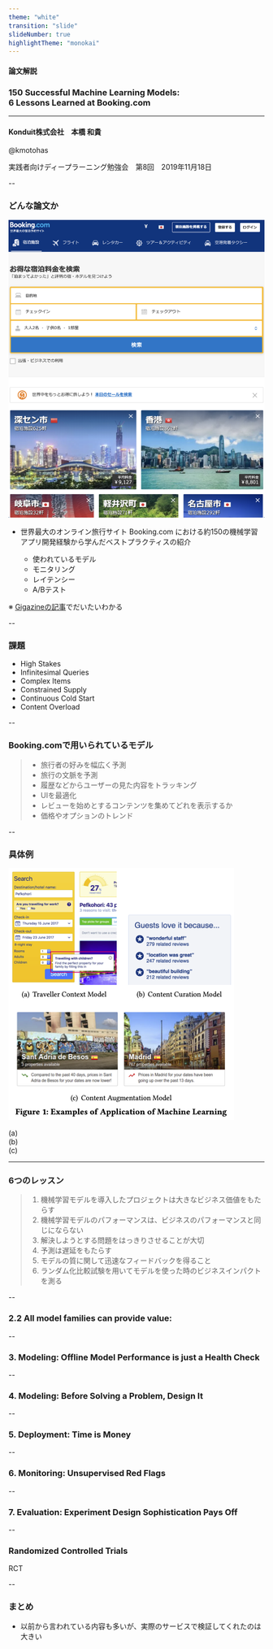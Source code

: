 ```yaml
---
theme: "white"
transition: "slide"
slideNumber: true
highlightTheme: "monokai"
---
```


<!-- overwrite css-->
<style type="text/css">
    .reveal h1,
    .reveal h2,
    .reveal h3,
    .reveal h4,
    .reveal h5,
    .reveal h6 {
        text-transform: none;
    }
    .reveal {
        font-size: 200%;
    }
    .reveal ol li {
        font-size: 75%;
    }
    .reveal ul li {
        font-size: 75%;
    }
    .reveal section img {
        border: none;
        box-shadow: none;
    }
    .reveal .grid-2x1 {
        display: grid;
        align-content: center;
        justify-content: center;
        align-items: center;
        justify-items: center;
        margin: auto;
        grid-column-gap: 0%;
        grid-template-columns: 45% 45%;
    }
</style>

<!-- 発表時間目安30分+質問10分 -->

#### 論文解説
### 150 Successful Machine Learning Models: <br> 6 Lessons Learned at Booking.com
---
#### Konduit株式会社　本橋 和貴

@kmotohas

実践者向けディープラーニング勉強会　第8回　2019年11月18日

--

### どんな論文か

<div class="grid-2x1">
 <img src="20191118/booking.png"/>
 <ul>
  <li> 世界最大のオンライン旅行サイト Booking.com における約150の機械学習アプリ開発経験から学んだベストプラクティスの紹介 </li>
  <ul>
  <li> 使われているモデル </li>
  <li> モニタリング </li>
  <li> レイテンシー </li>
  <li> A/Bテスト </li>
  </ul>
 </ul>
</div>

※ [Gigazineの記事](https://gigazine.net/amp/20191009-machine-learning-booking-com)でだいたいわかる



--

### 課題

- High Stakes
- Infinitesimal Queries
- Complex Items
- Constrained Supply
- Continuous Cold Start
- Content Overload

<!-- -->

--

### Booking.comで用いられているモデル

>- 旅行者の好みを幅広く予測
>- 旅行の文脈を予測
>- 履歴などからユーザーの見た内容をトラッキング
>- UIを最適化
>- レビューを始めとするコンテンツを集めてどれを表示するか
>- 価格やオプションのトレンド

--

### 具体例

<!-- Figure 1 -->

<div class="grid-2x1">
 <img src="20191118/fig1.png"/>
 <p align="left">
 (a) <br>
 (b) <br>
 (c) 
 </p>
</div>

---

### 6つのレッスン

> 1. 機械学習モデルを導入したプロジェクトは大きなビジネス価値をもたらす
> 2. 機械学習モデルのパフォーマンスは、ビジネスのパフォーマンスと同じにならない
> 3. 解決しようとする問題をはっきりさせることが大切
> 4. 予測は遅延をもたらす
> 5. モデルの質に関して迅速なフィードバックを得ること
> 6. ランダム化比較試験を用いてモデルを使った時のビジネスインパクトを測る

--

### 2.2 All model families can provide value:

<!-- Figure 2 -->

--

### 3. Modeling: Offline Model Performance is just a Health Check

<!-- Figure 3 -->

--

### 4. Modeling: Before Solving a Problem, Design It

--

### 5. Deployment: Time is Money

<!-- Figure 6 -->

-- 

### 6. Monitoring: Unsupervised Red Flags

<!-- Figure 7 -->

--

### 7. Evaluation: Experiment Design Sophistication Pays Off

<!-- Figure 8 -->

--

### Randomized Controlled Trials

RCT

--

### まとめ

- 以前から言われている内容も多いが、実際のサービスで検証してくれたのは大きい